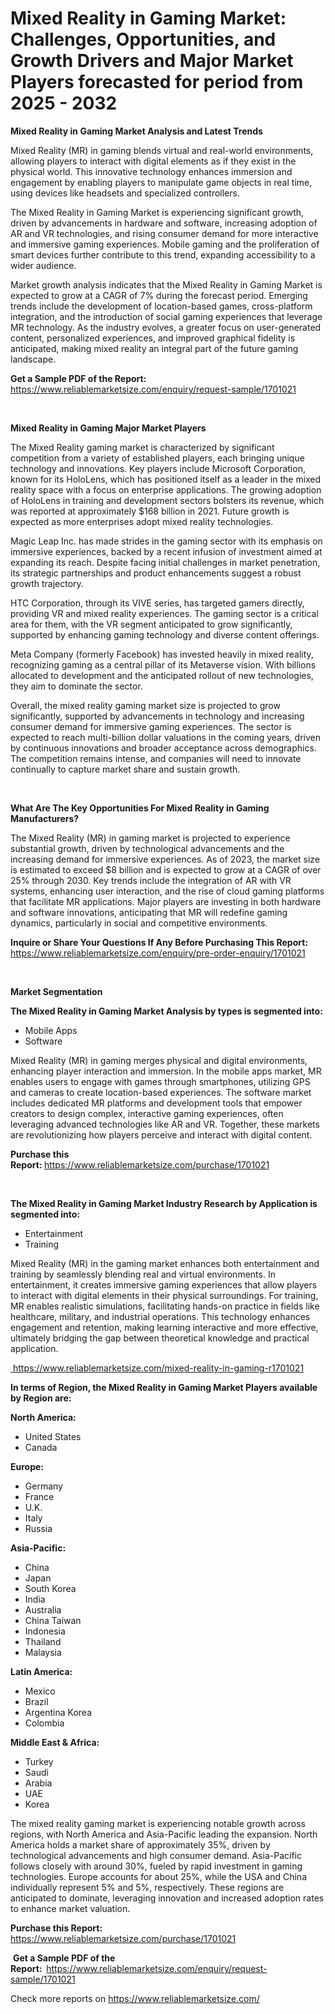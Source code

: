 <p><h1>Mixed Reality in Gaming Market: Challenges, Opportunities, and Growth Drivers and Major Market Players forecasted for period from 2025 - 2032</h1></p><p><strong>Mixed Reality in Gaming Market Analysis and Latest Trends</strong></p>
<p><p>Mixed Reality (MR) in gaming blends virtual and real-world environments, allowing players to interact with digital elements as if they exist in the physical world. This innovative technology enhances immersion and engagement by enabling players to manipulate game objects in real time, using devices like headsets and specialized controllers. </p><p>The Mixed Reality in Gaming Market is experiencing significant growth, driven by advancements in hardware and software, increasing adoption of AR and VR technologies, and rising consumer demand for more interactive and immersive gaming experiences. Mobile gaming and the proliferation of smart devices further contribute to this trend, expanding accessibility to a wider audience. </p><p>Market growth analysis indicates that the Mixed Reality in Gaming Market is expected to grow at a CAGR of 7% during the forecast period. Emerging trends include the development of location-based games, cross-platform integration, and the introduction of social gaming experiences that leverage MR technology. As the industry evolves, a greater focus on user-generated content, personalized experiences, and improved graphical fidelity is anticipated, making mixed reality an integral part of the future gaming landscape.</p></p>
<p><strong>Get a Sample PDF of the Report:&nbsp;</strong> <a href="https://www.reliablemarketsize.com/enquiry/request-sample/1701021?utm_campaign=3169&utm_medium=2&utm_source=Github&utm_content=ia&utm_term=11032025&utm_id=mixed-reality-in-gaming">https://www.reliablemarketsize.com/enquiry/request-sample/1701021</a></p>
<p>&nbsp;</p>
<p><strong>Mixed Reality in Gaming Major Market Players</strong></p>
<p><p>The Mixed Reality gaming market is characterized by significant competition from a variety of established players, each bringing unique technology and innovations. Key players include Microsoft Corporation, known for its HoloLens, which has positioned itself as a leader in the mixed reality space with a focus on enterprise applications. The growing adoption of HoloLens in training and development sectors bolsters its revenue, which was reported at approximately $168 billion in 2021. Future growth is expected as more enterprises adopt mixed reality technologies.</p><p>Magic Leap Inc. has made strides in the gaming sector with its emphasis on immersive experiences, backed by a recent infusion of investment aimed at expanding its reach. Despite facing initial challenges in market penetration, its strategic partnerships and product enhancements suggest a robust growth trajectory.</p><p>HTC Corporation, through its VIVE series, has targeted gamers directly, providing VR and mixed reality experiences. The gaming sector is a critical area for them, with the VR segment anticipated to grow significantly, supported by enhancing gaming technology and diverse content offerings.</p><p>Meta Company (formerly Facebook) has invested heavily in mixed reality, recognizing gaming as a central pillar of its Metaverse vision. With billions allocated to development and the anticipated rollout of new technologies, they aim to dominate the sector.</p><p>Overall, the mixed reality gaming market size is projected to grow significantly, supported by advancements in technology and increasing consumer demand for immersive gaming experiences. The sector is expected to reach multi-billion dollar valuations in the coming years, driven by continuous innovations and broader acceptance across demographics. The competition remains intense, and companies will need to innovate continually to capture market share and sustain growth.</p></p>
<p>&nbsp;</p>
<p><strong>What Are The Key Opportunities For Mixed Reality in Gaming Manufacturers?</strong></p>
<p><p>The Mixed Reality (MR) in gaming market is projected to experience substantial growth, driven by technological advancements and the increasing demand for immersive experiences. As of 2023, the market size is estimated to exceed $8 billion and is expected to grow at a CAGR of over 25% through 2030. Key trends include the integration of AR with VR systems, enhancing user interaction, and the rise of cloud gaming platforms that facilitate MR applications. Major players are investing in both hardware and software innovations, anticipating that MR will redefine gaming dynamics, particularly in social and competitive environments.</p></p>
<p><strong>Inquire or Share Your Questions If Any Before Purchasing This Report:</strong> <a href="https://www.reliablemarketsize.com/enquiry/pre-order-enquiry/1701021?utm_campaign=3169&utm_medium=2&utm_source=Github&utm_content=ia&utm_term=11032025&utm_id=mixed-reality-in-gaming">https://www.reliablemarketsize.com/enquiry/pre-order-enquiry/1701021</a></p>
<p>&nbsp;</p>
<p><strong>Market Segmentation</strong></p>
<p><strong>The Mixed Reality in Gaming Market Analysis by types is segmented into:</strong></p>
<p><ul><li>Mobile Apps</li><li>Software</li></ul></p>
<p><p>Mixed Reality (MR) in gaming merges physical and digital environments, enhancing player interaction and immersion. In the mobile apps market, MR enables users to engage with games through smartphones, utilizing GPS and cameras to create location-based experiences. The software market includes dedicated MR platforms and development tools that empower creators to design complex, interactive gaming experiences, often leveraging advanced technologies like AR and VR. Together, these markets are revolutionizing how players perceive and interact with digital content.</p></p>
<p><strong>Purchase this Report:&nbsp;</strong><a href="https://www.reliablemarketsize.com/purchase/1701021?utm_campaign=3169&utm_medium=2&utm_source=Github&utm_content=ia&utm_term=11032025&utm_id=mixed-reality-in-gaming">https://www.reliablemarketsize.com/purchase/1701021</a></p>
<p>&nbsp;</p>
<p><strong>The Mixed Reality in Gaming Market Industry Research by Application is segmented into:</strong></p>
<p><ul><li>Entertainment</li><li>Training</li></ul></p>
<p><p>Mixed Reality (MR) in the gaming market enhances both entertainment and training by seamlessly blending real and virtual environments. In entertainment, it creates immersive gaming experiences that allow players to interact with digital elements in their physical surroundings. For training, MR enables realistic simulations, facilitating hands-on practice in fields like healthcare, military, and industrial operations. This technology enhances engagement and retention, making learning interactive and more effective, ultimately bridging the gap between theoretical knowledge and practical application.</p></p>
<p><a href="https://www.reliablemarketsize.com/mixed-reality-in-gaming-r1701021?utm_campaign=3169&utm_medium=2&utm_source=Github&utm_content=ia&utm_term=11032025&utm_id=mixed-reality-in-gaming">&nbsp;https://www.reliablemarketsize.com/mixed-reality-in-gaming-r1701021</a></p>
<p><strong>In terms of Region, the Mixed Reality in Gaming Market Players available by Region are:</strong></p>
<p>
    <p> <strong> North America: </strong>
        <ul>
            <li>United States</li>
            <li>Canada</li>
        </ul>
        </p> 
    <p> <strong> Europe: </strong>
        <ul>
            <li>Germany</li>
            <li>France</li>
            <li>U.K.</li>
            <li>Italy</li>
            <li>Russia</li>
        </ul>
        </p> 
    <p> <strong> Asia-Pacific: </strong>
        <ul>
            <li>China</li>
            <li>Japan</li>
            <li>South Korea</li>
            <li>India</li>
            <li>Australia</li>
            <li>China Taiwan</li>
            <li>Indonesia</li>
            <li>Thailand</li>
            <li>Malaysia</li>
        </ul>
        </p> 
    <p> <strong> Latin America: </strong>
        <ul>
            <li>Mexico</li>
            <li>Brazil</li>
            <li>Argentina Korea</li>
            <li>Colombia</li>
        </ul>
        </p> 
    <p> <strong> Middle East & Africa: </strong>
        <ul>
            <li>Turkey</li>
            <li>Saudi</li>
            <li>Arabia</li>
            <li>UAE</li>
            <li>Korea</li>
        </ul>
    </p>
    </p>
<p><p>The mixed reality gaming market is experiencing notable growth across regions, with North America and Asia-Pacific leading the expansion. North America holds a market share of approximately 35%, driven by technological advancements and high consumer demand. Asia-Pacific follows closely with around 30%, fueled by rapid investment in gaming technologies. Europe accounts for about 25%, while the USA and China individually represent 5% and 5%, respectively. These regions are anticipated to dominate, leveraging innovation and increased adoption rates to enhance market valuation.</p></p>
<p><strong>Purchase this Report: </strong><a href="https://www.reliablemarketsize.com/purchase/1701021?utm_campaign=3169&utm_medium=2&utm_source=Github&utm_content=ia&utm_term=11032025&utm_id=mixed-reality-in-gaming">https://www.reliablemarketsize.com/purchase/1701021</a></p>
<p>&nbsp;<strong>Get a Sample PDF of the Report:&nbsp;&nbsp;</strong><a href="https://www.reliablemarketsize.com/enquiry/request-sample/1701021?utm_campaign=3169&utm_medium=2&utm_source=Github&utm_content=ia&utm_term=11032025&utm_id=mixed-reality-in-gaming">https://www.reliablemarketsize.com/enquiry/request-sample/1701021</a></p>
<p><strong></strong></p>
<p>Check more reports on <a href="https://www.reliablemarketsize.com/?utm_campaign=3169&utm_medium=2&utm_source=Github&utm_content=ia&utm_term=11032025&utm_id=mixed-reality-in-gaming">https://www.reliablemarketsize.com/</a></p>